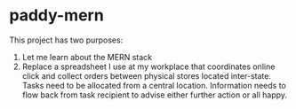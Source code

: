 # paddy-mern

This project has two purposes:
1. Let me learn about the MERN stack
2. Replace a spreadsheet I use at my workplace that coordinates online click and collect orders between physical stores located inter-state. Tasks need to be allocated from a central location. Information needs to flow back from task recipient to advise either further action or all happy.   
